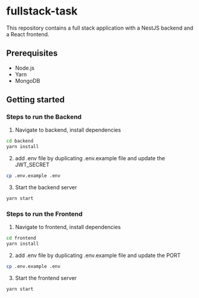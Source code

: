 # fullstack-task

This repository contains a full stack application with a NestJS backend and a React frontend.

## Prerequisites

- Node.js
- Yarn
- MongoDB

## Getting started

### Steps to run the Backend

1. Navigate to backend, install dependencies 

```bash
cd backend
yarn install
```

2. add .env file by duplicating .env.example file and update the JWT_SECRET

```bash
cp .env.example .env
```

3. Start the backend server

```bash
yarn start
```

### Steps to run the Frontend

1. Navigate to frontend, install dependencies 

```bash
cd frontend
yarn install
```

2. add .env file by duplicating .env.example file and update the PORT

```bash
cp .env.example .env
```

3. Start the frontend server

```bash
yarn start
```

